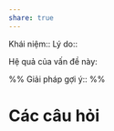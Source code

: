 ```yaml
---
share: true
---
```

Khái niệm:: 
Lý do:: 

Hệ quả của vấn đề này:


%%
Giải pháp gợi ý:: 
%%



# Các câu hỏi

